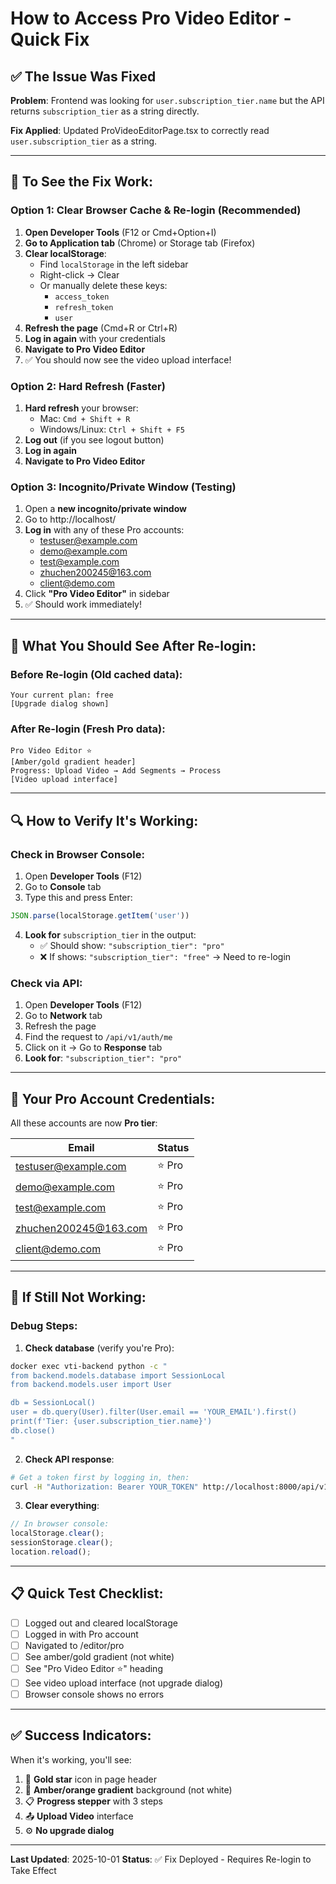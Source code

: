 # How to Access Pro Video Editor - Quick Fix

## ✅ The Issue Was Fixed

**Problem**: Frontend was looking for `user.subscription_tier.name` but the API returns `subscription_tier` as a string directly.

**Fix Applied**: Updated ProVideoEditorPage.tsx to correctly read `user.subscription_tier` as a string.

---

## 🔄 To See the Fix Work:

### **Option 1: Clear Browser Cache & Re-login** (Recommended)

1. **Open Developer Tools** (F12 or Cmd+Option+I)
2. **Go to Application tab** (Chrome) or Storage tab (Firefox)
3. **Clear localStorage**:
   - Find `localStorage` in the left sidebar
   - Right-click → Clear
   - Or manually delete these keys:
     - `access_token`
     - `refresh_token`
     - `user`
4. **Refresh the page** (Cmd+R or Ctrl+R)
5. **Log in again** with your credentials
6. **Navigate to Pro Video Editor**
7. ✅ You should now see the video upload interface!

### **Option 2: Hard Refresh** (Faster)

1. **Hard refresh** your browser:
   - Mac: `Cmd + Shift + R`
   - Windows/Linux: `Ctrl + Shift + F5`
2. **Log out** (if you see logout button)
3. **Log in again**
4. **Navigate to Pro Video Editor**

### **Option 3: Incognito/Private Window** (Testing)

1. Open a **new incognito/private window**
2. Go to http://localhost/
3. **Log in** with any of these Pro accounts:
   - testuser@example.com
   - demo@example.com
   - test@example.com
   - zhuchen200245@163.com
   - client@demo.com
4. Click **"Pro Video Editor"** in sidebar
5. ✅ Should work immediately!

---

## 🎯 What You Should See After Re-login:

### **Before Re-login** (Old cached data):
```
Your current plan: free
[Upgrade dialog shown]
```

### **After Re-login** (Fresh Pro data):
```
Pro Video Editor ⭐
[Amber/gold gradient header]
Progress: Upload Video → Add Segments → Process
[Video upload interface]
```

---

## 🔍 How to Verify It's Working:

### **Check in Browser Console:**

1. Open **Developer Tools** (F12)
2. Go to **Console** tab
3. Type this and press Enter:
```javascript
JSON.parse(localStorage.getItem('user'))
```

4. **Look for** `subscription_tier` in the output:
   - ✅ Should show: `"subscription_tier": "pro"`
   - ❌ If shows: `"subscription_tier": "free"` → Need to re-login

### **Check via API:**

1. Open **Developer Tools** (F12)
2. Go to **Network** tab
3. Refresh the page
4. Find the request to `/api/v1/auth/me`
5. Click on it → Go to **Response** tab
6. **Look for**: `"subscription_tier": "pro"`

---

## 🎫 Your Pro Account Credentials:

All these accounts are now **Pro tier**:

| Email | Status |
|-------|--------|
| testuser@example.com | ⭐ Pro |
| demo@example.com | ⭐ Pro |
| test@example.com | ⭐ Pro |
| zhuchen200245@163.com | ⭐ Pro |
| client@demo.com | ⭐ Pro |

---

## 🐛 If Still Not Working:

### **Debug Steps:**

1. **Check database** (verify you're Pro):
```bash
docker exec vti-backend python -c "
from backend.models.database import SessionLocal
from backend.models.user import User

db = SessionLocal()
user = db.query(User).filter(User.email == 'YOUR_EMAIL').first()
print(f'Tier: {user.subscription_tier.name}')
db.close()
"
```

2. **Check API response**:
```bash
# Get a token first by logging in, then:
curl -H "Authorization: Bearer YOUR_TOKEN" http://localhost:8000/api/v1/auth/me
```

3. **Clear everything**:
```javascript
// In browser console:
localStorage.clear();
sessionStorage.clear();
location.reload();
```

---

## 📋 Quick Test Checklist:

- [ ] Logged out and cleared localStorage
- [ ] Logged in with Pro account
- [ ] Navigated to /editor/pro
- [ ] See amber/gold gradient (not white)
- [ ] See "Pro Video Editor ⭐" heading
- [ ] See video upload interface (not upgrade dialog)
- [ ] Browser console shows no errors

---

## ✅ Success Indicators:

When it's working, you'll see:
1. 🌟 **Gold star** icon in page header
2. 🎨 **Amber/orange gradient** background (not white)
3. 📋 **Progress stepper** with 3 steps
4. 📤 **Upload Video** interface
5. ⚙️ **No upgrade dialog**

---

**Last Updated**: 2025-10-01
**Status**: ✅ Fix Deployed - Requires Re-login to Take Effect
